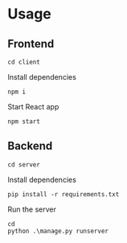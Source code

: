# Usage

## Frontend

```
cd client
```

Install dependencies

```
npm i
```

Start React app

```
npm start
```

## Backend

```
cd server
```

Install dependencies

```
pip install -r requirements.txt
```

Run the server

```
cd
python .\manage.py runserver
```
